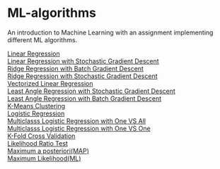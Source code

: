 # ML-algorithms
An introduction to Machine Learning with an assignment implementing different ML algorithms.

[Linear Regression](https://github.com/anand-parth/ML-algorithms/blob/master/Q1.py)</br>
[Linear Regression with Stochastic Gradient Descent](https://github.com/anand-parth/ML-algorithms/blob/master/Q2.py)</br>
[Ridge Regression with Batch Gradient Descent](https://github.com/anand-parth/ML-algorithms/blob/master/Q3_bgd.py)</br>
[Ridge Regression with Stochastic Gradient Descent](https://github.com/anand-parth/ML-algorithms/blob/master/Q3_sgd.py)</br>
[Vectorized Linear Regression](https://github.com/anand-parth/ML-algorithms/blob/master/Q4.py)</br>
[Least Angle Regression with Stochastic Gradient Descent](https://github.com/anand-parth/ML-algorithms/blob/master/Q5_bgd.py)</br>
[Least Angle Regression with Batch Gradient Descent](https://github.com/anand-parth/ML-algorithms/blob/master/Q5_sgd.py)</br>
[K-Means Clustering](https://github.com/anand-parth/ML-algorithms/blob/master/Q6.py)</br>
[Logistic Regression](https://github.com/anand-parth/ML-algorithms/blob/master/Q7.py)</br>
[Multiclasss Logistic Regression with One VS All](https://github.com/anand-parth/ML-algorithms/blob/master/Q8_one_vs_all.py)</br>
[Multiclasss Logistic Regression with One VS One](https://github.com/anand-parth/ML-algorithms/blob/master/Q8_one_vs_one.py)</br>
[K-Fold Cross Validation](https://github.com/anand-parth/ML-algorithms/blob/master/Q9.py)</br>
[Likelihood Ratio Test](https://github.com/anand-parth/ML-algorithms/blob/master/Q10.py)</br>
[Maximum a posteriori(MAP)](https://github.com/anand-parth/ML-algorithms/blob/master/Q11.py)</br>
[Maximum Likelihood(ML)](https://github.com/anand-parth/ML-algorithms/blob/master/Q12.py)</br>
